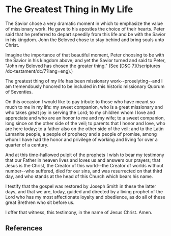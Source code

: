 # The Greatest Thing in My Life

The Savior chose a very dramatic moment in which to emphasize the value of
missionary work. He gave to his apostles the choice of their hearts. Peter
said that he preferred to depart speedily from this life and be with the
Savior in his kingdom. John the Beloved chose to stay behind and bring souls
unto Christ.

Imagine the importance of that beautiful moment, Peter choosing to be with the
Savior in his kingdom above; and yet the Savior turned and said to Peter,
"John my Beloved has chosen the greater thing." (See [D&amp;C 7](/scriptures
/dc-testament/dc/7?lang=eng).)

The greatest thing of my life has been missionary work--proselyting--and I am
tremendously honored to be included in this historic missionary Quorum of
Seventies.

On this occasion I would like to pay tribute to those who have meant so much
to me in my life: my sweet companion, who is a great missionary and who takes
great joy in serving the Lord; to my children whom I love and appreciate and
who are an honor to me and my wife; to a sweet companion, long since on the
other side of the veil; to parents that I honor and love, who are here today;
to a father also on the other side of the veil; and to the Latin Lamanite
people, a people of prophecy and a people of promise, among whom I have had
the honor and privilege of working and living for over a quarter of a century.

And at this time-hallowed pulpit of the prophets I wish to bear my testimony
that our Father in heaven lives and loves us and answers our prayers; that
Jesus is the Christ, the Creator of this world--the Creator of worlds without
number--who suffered, died for our sins, and was resurrected on that third
day, and who stands at the head of this Church which bears his name.

I testify that the gospel was restored by Joseph Smith in these the latter
days, and that we are, today, guided and directed by a living prophet of the
Lord who has my most affectionate loyalty and obedience, as do all of these
great Brethren who sit before us.

I offer that witness, this testimony, in the name of Jesus Christ. Amen.

## References

